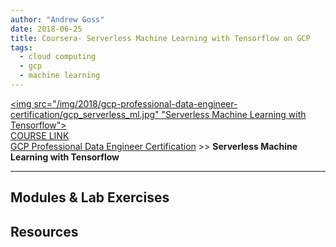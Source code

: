 ```yaml
---
author: "Andrew Goss"
date: 2018-06-25
title: Coursera- Serverless Machine Learning with Tensorflow on GCP
tags:
  - cloud computing
  - gcp
  - machine learning
---
```

<a href="https://www.coursera.org/learn/serverless-machine-learning-gcp" target=_><img src="/img/2018/gcp-professional-data-engineer-certification/gcp_serverless_ml.jpg" "Serverless Machine Learning with Tensorflow"></a><br>
<a href="https://www.coursera.org/learn/serverless-machine-learning-gcp" target="_blank">COURSE LINK</a><br>
<a href="/2018/gcp-professional-data-engineer-certification/">GCP Professional Data Engineer Certification</a> >> <b>Serverless Machine Learning with Tensorflow</b>
<hr>

## Modules & Lab Exercises

## Resources